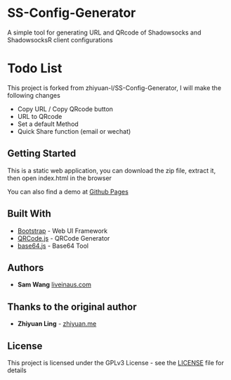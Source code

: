 # SS-Config-Generator
A simple tool for generating URL and QRcode of Shadowsocks and ShadowsocksR client configurations

# Todo List
This project is forked from zhiyuan-l/SS-Config-Generator, I will make the following changes
- Copy URL / Copy QRcode button
- URL to QRcode
- Set a default Method
- Quick Share function (email or wechat)

## Getting Started

This is a static web application, you can download the zip file, extract it, then open index.html in the browser

You can also find a demo at [Github Pages](https://liveinaus.github.io/SS-Config-Generator/)

## Built With

* [Bootstrap](https://github.com/twbs/bootstrap) - Web UI Framework
* [QRCode.js](https://github.com/zhiyuan-l/qrcodejs) - QRCode Generator 
* [base64.js](https://github.com/dankogai/js-base64) - Base64 Tool

## Authors
* **Sam Wang** [liveinaus.com](https://liveinaus.com)

## Thanks to the original author 
* **Zhiyuan Ling** - [zhiyuan.me](https://zhiyuan.me)

## License

This project is licensed under the GPLv3 License - see the [LICENSE](LICENSE) file for details

